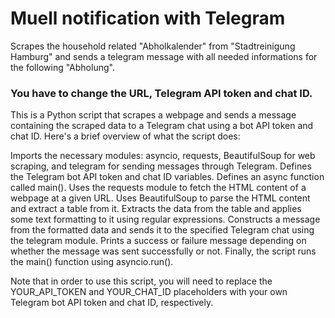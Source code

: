 # Muell notification with Telegram
Scrapes the household related "Abholkalender" from "Stadtreinigung Hamburg" and sends a telegram message with all needed informations for the following "Abholung".

### You have to change the URL, Telegram API token and chat ID.

This is a Python script that scrapes a webpage and sends a message containing the scraped data to a Telegram chat using a bot API token and chat ID. Here's a brief overview of what the script does:

Imports the necessary modules: asyncio, requests, BeautifulSoup for web scraping, and telegram for sending messages through Telegram.
Defines the Telegram bot API token and chat ID variables.
Defines an async function called main().
Uses the requests module to fetch the HTML content of a webpage at a given URL.
Uses BeautifulSoup to parse the HTML content and extract a table from it.
Extracts the data from the table and applies some text formatting to it using regular expressions.
Constructs a message from the formatted data and sends it to the specified Telegram chat using the telegram module.
Prints a success or failure message depending on whether the message was sent successfully or not.
Finally, the script runs the main() function using asyncio.run().

Note that in order to use this script, you will need to replace the YOUR_API_TOKEN and YOUR_CHAT_ID placeholders with your own Telegram bot API token and chat ID, respectively.